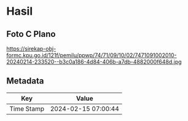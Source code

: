 # Hasil

## Foto C Plano

https://sirekap-obj-formc.kpu.go.id/121f/pemilu/ppwp/74/71/09/10/02/7471091002010-20240214-233520--b3c0a186-4d84-406b-a7db-4882000f648d.jpg


## Metadata

| Key        | Value               |
| ---------- | ------------------- |
| Time Stamp | 2024-02-15 07:00:44 |



